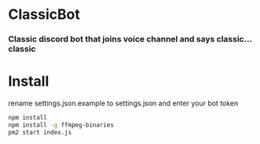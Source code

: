 # ClassicBot
### Classic discord bot that joins voice channel and says classic... classic
# Install
rename settings.json.example to settings.json and enter your bot token
```bash
npm install
npm install -g ffmpeg-binaries
pm2 start index.js
```
